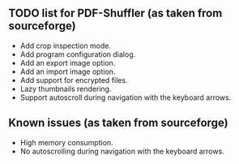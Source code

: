 TODO list for PDF-Shuffler (as taken from sourceforge)
------------------------------------------------------

* Add crop inspection mode.
* Add program configuration dialog.
* Add an export image option.
* Add an import image option.
* Add support for encrypted files.
* Lazy thumbnails rendering.
* Support autoscroll during navigation with the keyboard arrows.


Known issues (as taken from sourceforge)
----------------------------------------

* High memory consumption.
* No autoscrolling during navigation with the keyboard arrows.
